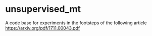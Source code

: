 # unsupervised_mt

A code base for experiments in the footsteps of the following article
https://arxiv.org/pdf/1711.00043.pdf
